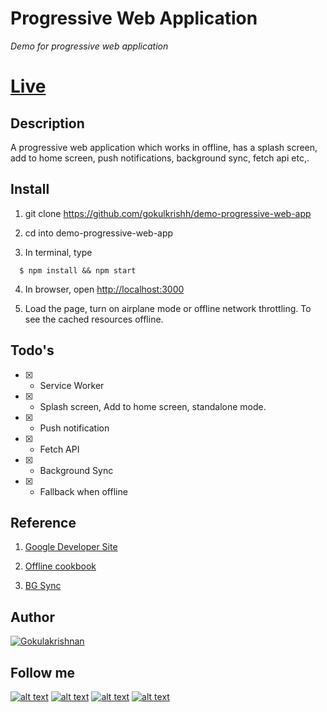 # Progressive Web Application

*Demo for progressive web application*

# [Live](https://gokulkrishh.github.io/demo-progressive-web-app)

## Description

 A progressive web application which works in offline, has a splash screen, add to home screen, push notifications, background sync, fetch api etc,.

## Install

  1. git clone https://github.com/gokulkrishh/demo-progressive-web-app

  2. cd into demo-progressive-web-app

  3. In terminal, type

  ```
    $ npm install && npm start
  ```

  4. In browser, open [http://localhost:3000](localhost:3000)

  5. Load the page, turn on airplane mode or offline network throttling. To see the cached resources offline.


## Todo's

  - [x] - Service Worker

  - [x] - Splash screen, Add to home screen, standalone mode.

  - [x] - Push notification

  - [x] - Fetch API

  - [x] - Background Sync

  - [x] - Fallback when offline


## Reference

1. [Google Developer Site](https://developers.google.com/web/progressive-web-apps)

1. [Offline cookbook](https://jakearchibald.com/2014/offline-cookbook/)

1. [BG Sync](https://ponyfoo.com/articles/backgroundsync)


## Author

[![Gokulakrishnan](https://avatars0.githubusercontent.com/u/2944237?v=3&s=72)](https://github.com/gokulkrishh)


## Follow me

[1.1]: http://i.imgur.com/tXSoThF.png (twitter icon with padding)
[2.1]: http://i.imgur.com/P3YfQoD.png (facebook icon with padding)
[3.1]: http://i.imgur.com/yCsTjba.png (google plus icon with padding)
[4.1]: http://i.imgur.com/0o48UoR.png (github icon with padding)

[1]: http://www.twitter.com/gokul_i
[2]: http://www.facebook.com/gokulkrishh
[3]: https://plus.google.com/+GokulKalaikoven
[4]: http://www.github.com/gokulkrishh

[![alt text][1.1]][1] [![alt text][2.1]][2] [![alt text][3.1]][3] [![alt text][4.1]][4]
